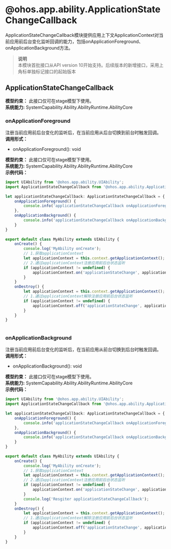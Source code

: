 # @ohos.app.ability.ApplicationStateChangeCallback    
ApplicationStateChangeCallback模块提供应用上下文ApplicationContext对当前应用前后台变化监听回调的能力，包括onApplicationForeground、onApplicationBackground方法。  
> **说明**   
>本模块首批接口从API version 10开始支持。后续版本的新增接口，采用上角标单独标记接口的起始版本  
    
## ApplicationStateChangeCallback  
 **模型约束：** 此接口仅可在stage模型下使用。  
 **系统能力:**  SystemCapability.Ability.AbilityRuntime.AbilityCore    
### onApplicationForeground    
注册当前应用前后台变化的监听后，在当前应用从后台切换到前台时触发回调。  
 **调用形式：**     
- onApplicationForeground(): void  
  
 **模型约束：** 此接口仅可在stage模型下使用。  
 **系统能力:**  SystemCapability.Ability.AbilityRuntime.AbilityCore    
 **示例代码：**   
```ts    
import UIAbility from '@ohos.app.ability.UIAbility';  
import ApplicationStateChangeCallback from '@ohos.app.ability.ApplicationStateChangeCallback';  
  
let applicationStateChangeCallback: ApplicationStateChangeCallback = {  
    onApplicationForeground() {  
        console.info('applicationStateChangeCallback onApplicationForeground');  
    },  
    onApplicationBackground() {  
        console.info('applicationStateChangeCallback onApplicationBackground');  
    }  
}  
  
export default class MyAbility extends UIAbility {  
    onCreate() {  
        console.log('MyAbility onCreate');  
        // 1.获取applicationContext  
        let applicationContext = this.context.getApplicationContext();  
        // 2.通过applicationContext注册应用前后台状态监听  
        if (applicationContext != undefined) {  
            applicationContext.on('applicationStateChange', applicationStateChangeCallback);  
        }  
    }  
    onDestroy() {  
        let applicationContext = this.context.getApplicationContext();  
        // 1.通过applicationContext解除注册应用前后台状态监听  
        if (applicationContext != undefined) {  
            applicationContext.off('applicationStateChange', applicationStateChangeCallback);  
        }  
    }  
}  
    
```    
  
    
### onApplicationBackground    
注册当前应用前后台变化的监听后，在当前应用从前台切换到后台时触发回调。  
 **调用形式：**     
- onApplicationBackground(): void  
  
 **模型约束：** 此接口仅可在stage模型下使用。  
 **系统能力:**  SystemCapability.Ability.AbilityRuntime.AbilityCore    
 **示例代码：**   
```ts    
import UIAbility from '@ohos.app.ability.UIAbility';  
import ApplicationStateChangeCallback from '@ohos.app.ability.ApplicationStateChangeCallback';  
  
let applicationStateChangeCallback: ApplicationStateChangeCallback = {  
    onApplicationForeground() {  
        console.info('applicationStateChangeCallback onApplicationForeground');  
    },  
    onApplicationBackground() {  
        console.info('applicationStateChangeCallback onApplicationBackground');  
    }  
}  
  
export default class MyAbility extends UIAbility {  
    onCreate() {  
        console.log('MyAbility onCreate');  
        // 1.获取applicationContext  
        let applicationContext = this.context.getApplicationContext();  
        // 2.通过applicationContext注册应用前后台状态监听  
        if (applicationContext != undefined) {  
            applicationContext.on('applicationStateChange', applicationStateChangeCallback);  
        }  
        console.log('Resgiter applicationStateChangeCallback');  
    }  
    onDestroy() {  
        let applicationContext = this.context.getApplicationContext();  
        // 1.通过applicationContext解除注册应用前后台状态监听  
        if (applicationContext != undefined) {  
            applicationContext.off('applicationStateChange', applicationStateChangeCallback);  
        }  
    }  
}  
    
```    
  
